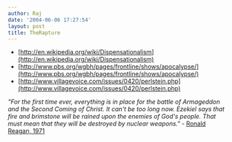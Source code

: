 ```yaml
---
author: Raj
date: '2004-06-06 17:27:54'
layout: post
title: TheRapture
---
```


* [http://en.wikipedia.org/wiki/Dispensationalism](http://en.wikipedia.org/wiki/Dispensationalism)
* [http://www.pbs.org/wgbh/pages/frontline/shows/apocalypse/](http://www.pbs.org/wgbh/pages/frontline/shows/apocalypse/)
* [http://www.villagevoice.com/issues/0420/perlstein.php](http://www.villagevoice.com/issues/0420/perlstein.php)

<cite>
"For the first time ever, everything is in place for the battle of Armageddon and the Second Coming of Christ. It can't be too long now. Ezekiel says that fire and brimstone will be rained upon the enemies of God's people. That must mean that they will be destroyed by nuclear weapons."
</cite>
- <a href="http://www.rotten.com/library/bio/presidents/ronald-reagan/">Ronald Reagan, 1971</a>
